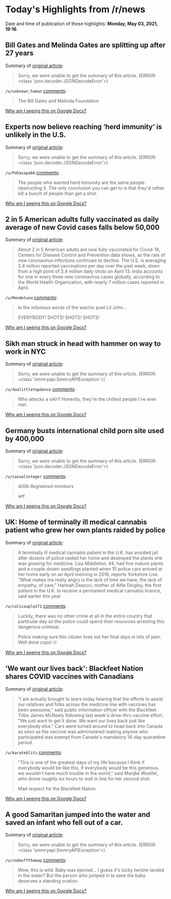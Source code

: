 # Today's Highlights from /r/news

Date and time of publication of these highlights: **Monday, May 03, 2021, 19:16**.

## Bill Gates and Melinda Gates are splitting up after 27 years

Summary of [original article](https://www.cnbc.com/2021/05/03/bill-gates-and-melinda-gates-are-splitting-up.html):

> Sorry, we were unable to get the summary of this article. (ERROR: <class 'json.decoder.JSONDecodeError'>)

`/u/unknown_human` [comments](https://www.reddit.com/r/news/comments/n46ltv/bill_gates_and_melinda_gates_are_splitting_up/):

> The Bill Gates and Melinda Foundation

[Why am I seeing this on Google Docs?](https://docs.google.com/document/d/1Dc6We63vOXIZsc0op-Bt4abqkYjXzOigalQqFxmvvbM/edit?usp=sharing)

## Experts now believe reaching ‘herd immunity’ is unlikely in the U.S.

Summary of [original article](https://www.boston.com/news/coronavirus/2021/05/02/reaching-herd-immunity-unlikely-in-us):

> Sorry, we were unable to get the summary of this article. (ERROR: <class 'json.decoder.JSONDecodeError'>)

`/u/Pahasapa66` [comments](https://www.reddit.com/r/news/comments/n40vad/experts_now_believe_reaching_herd_immunity_is/):

> The people who wanted herd immunity are the same people obstructing it. The only conclusion you can get to is that they'd rather kill a bunch of people than get a shot.

[Why am I seeing this on Google Docs?](https://docs.google.com/document/d/1Dc6We63vOXIZsc0op-Bt4abqkYjXzOigalQqFxmvvbM/edit?usp=sharing)

## 2 in 5 American adults fully vaccinated as daily average of new Covid cases falls below 50,000

Summary of [original article](https://www.cnbc.com/2021/05/03/covid-19-cases-deaths-vaccinations-daily-update.html):

> About 2 in 5 American adults are now fully vaccinated for Covid-19, Centers for Disease Control and Prevention data shows, as the rate of new coronavirus infections continues to decline. The U.S. is averaging 2.4 million reported vaccinations per day over the past week, down from a high point of 3.4 million daily shots on April 13. India accounts for one in every three new coronavirus cases globally, according to the World Health Organization, with nearly 7 million cases reported in April.

`/u/Mondotuna` [comments](https://www.reddit.com/r/news/comments/n3wj3e/2_in_5_american_adults_fully_vaccinated_as_daily/):

> In the infamous words of the warrior poet Lil John...
> 
> EVERYBODY! SHOTS! SHOTS! SHOTS!

[Why am I seeing this on Google Docs?](https://docs.google.com/document/d/1Dc6We63vOXIZsc0op-Bt4abqkYjXzOigalQqFxmvvbM/edit?usp=sharing)

## Sikh man struck in head with hammer on way to work in NYC

Summary of [original article](https://www.wagmtv.com/2021/05/02/sikh-man-struck-in-head-with-hammer-on-way-to-work-in-nyc/):

> Sorry, we were unable to get the summary of this article. (ERROR: <class 'smmryapi.SmmryAPIException'>)

`/u/doalittletapdance` [comments](https://www.reddit.com/r/news/comments/n43l62/sikh_man_struck_in_head_with_hammer_on_way_to/):

> Who attacks a sikh? Honestly, they're the chillest people I've ever met.

[Why am I seeing this on Google Docs?](https://docs.google.com/document/d/1Dc6We63vOXIZsc0op-Bt4abqkYjXzOigalQqFxmvvbM/edit?usp=sharing)

## Germany busts international child porn site used by 400,000

Summary of [original article](https://apnews.com/article/europe-germany-eab7bbf2f2a5e840866676ce7ff019da):

> Sorry, we were unable to get the summary of this article. (ERROR: <class 'json.decoder.JSONDecodeError'>)

`/u/casualinteger` [comments](https://www.reddit.com/r/news/comments/n3roml/germany_busts_international_child_porn_site_used/):

> *400k Registered members*
> 
> wtf

[Why am I seeing this on Google Docs?](https://docs.google.com/document/d/1Dc6We63vOXIZsc0op-Bt4abqkYjXzOigalQqFxmvvbM/edit?usp=sharing)

## UK: Home of terminally ill medical cannabis patient who grew her own plants raided by police

Summary of [original article](https://leaderpost.com/cannabis-news/home-of-terminally-ill-medical-cannabis-patient-who-grew-her-own-plants-raided-by-police):

> A terminally ill medical cannabis patient in the U.K. has avoided jail after dozens of police raided her home and destroyed the plants she was growing for medicine. Lisa Middleton, 44, had five mature plants and a couple dozen seedlings planted when 10 police cars arrived at her home early on an April morning in 2018, reports Yorkshire Live. "What makes me really angry is the lack of time we have, the lack of empathy, of care," Hannah Deacon, mother of Alfie Dingley, the first patient in the U.K. to receive a permanent medical cannabis licence, said earlier this year.

`/u/calicouple271` [comments](https://www.reddit.com/r/news/comments/n43dos/uk_home_of_terminally_ill_medical_cannabis/):

> Luckily, there was no other crime at all in the entire country that particular day so the police could spend their resources arresting this dangerous criminal. 
> 
> Police making sure this citizen lives out her final days in lots of pain. Well done cops! 🙄

[Why am I seeing this on Google Docs?](https://docs.google.com/document/d/1Dc6We63vOXIZsc0op-Bt4abqkYjXzOigalQqFxmvvbM/edit?usp=sharing)

## 'We want our lives back': Blackfeet Nation shares COVID vaccines with Canadians

Summary of [original article](https://calgary.ctvnews.ca/we-want-our-lives-back-blackfeet-nation-shares-covid-vaccines-with-canadians-1.5406699):

> "I am actually brought to tears today hearing that the efforts to assist our relatives and folks across the medicine line with vaccines has been awesome," said public information officer with the Blackfeet Tribe James McNeely following last week's drive-thru vaccine effort. "We just want to get it done. We want our lives back just like everybody else." Cars were turned around to head back into Canada as soon as the vaccine was administered making anyone who participated was exempt from Canada's mandatory 14-day quarantine period.

`/u/karateblitz` [comments](https://www.reddit.com/r/news/comments/n3vsar/we_want_our_lives_back_blackfeet_nation_shares/):

> "This is one of the greatest days of my life because I think if everybody would be like this, if everybody would be this generous, we wouldn't have much trouble in the world," said Marijke Woelfel, who drove roughly six hours to wait in line for her second shot.
> 
> Mad respect for the Blackfeet Nation.

[Why am I seeing this on Google Docs?](https://docs.google.com/document/d/1Dc6We63vOXIZsc0op-Bt4abqkYjXzOigalQqFxmvvbM/edit?usp=sharing)

## A good Samaritan jumped into the water and saved an infant who fell out of a car.

Summary of [original article](https://edition.cnn.com/2021/05/03/us/maryland-good-samaritan-infant-rescue-trnd/index.html):

> Sorry, we were unable to get the summary of this article. (ERROR: <class 'smmryapi.SmmryAPIException'>)

`/u/codeoffthemap` [comments](https://www.reddit.com/r/news/comments/n3waez/a_good_samaritan_jumped_into_the_water_and_saved/):

> Wow, this is wild.  Baby was ejected... I guess it's lucky he/she landed in the water?  But the person who jumped in to save the baby deserves a standing ovation.

[Why am I seeing this on Google Docs?](https://docs.google.com/document/d/1Dc6We63vOXIZsc0op-Bt4abqkYjXzOigalQqFxmvvbM/edit?usp=sharing)

